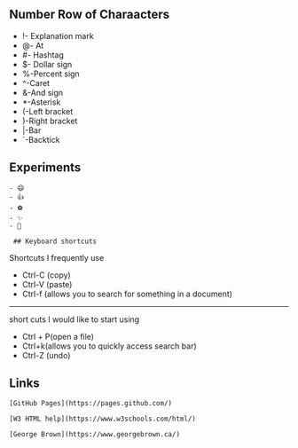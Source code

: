  ## Number Row of Charaacters 
 
 - !- Explanation mark  
- @- At
-   #- Hashtag
-   $- Dollar sign
-   %-Percent sign
-   ^-Caret  
-   &-And sign
-   *-Asterisk
-   (-Left bracket      
-   )-Right bracket
-   |-Bar 
-   `-Backtick
## Experiments
    - 😄
    - 👍
    - ⚽
    - ✨
    - 🐆
   
     ## Keyboard shortcuts
Shortcuts I frequently use
- Ctrl-C (copy)
- Ctrl-V (paste)
- Ctrl-f (allows you to search for something in a document) 
<hr>
short cuts I would like to start using

- Ctrl + P(open a file)
- Ctrl+k(allows you to quickly access search bar)
- Ctrl-Z (undo)


## Links
    
    [GitHub Pages](https://pages.github.com/)
    
    [W3 HTML help](https://www.w3schools.com/html/)

    [George Brown](https://www.georgebrown.ca/)
    
    
